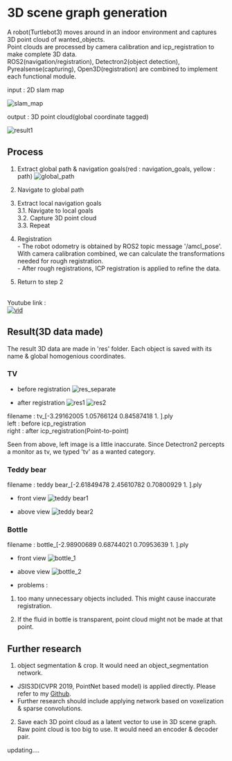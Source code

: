 # 3D scene graph generation

A robot(Turtlebot3) moves around in an indoor environment and captures 3D point cloud of wanted_objects. <br> 
Point clouds are processed by camera calibration and icp_registration to make complete 3D data.<br>
ROS2(navigation/registration), Detectron2(object detection), Pyrealsense(capturing), Open3D(registration) are combined to implement each functional module. 

input : 2D slam map

![slam_map](./_images/slam_map.png)

output : 3D point cloud(global coordinate tagged)

 ![result1](./_images/result1.png)

 ## Process
  1. Extract global path & navigation goals(red : navigation_goals, yellow : path)
  ![global_path](./_images/global_path.png)
  
  2. Navigate to global path
  
  3. Extract local navigation goals<br>
    3.1. Navigate to local goals<br>
    3.2. Capture 3D point cloud<br>
    3.3. Repeat
  
  4. Registration<br>
    - The robot odometry is obtained by ROS2 topic message '/amcl_pose'.
    With camera calibration combined, we can calculate the transformations needed for rough registration.<br>
    - After rough registrations, ICP registration is applied to refine the data.
  
  5. Return to step 2<br><br>
  
 Youtube link : <br>
[![vid](https://i.ytimg.com/vi/q4AIRhgP75E/hqdefault.jpg?sqp=-oaymwEZCPYBEIoBSFXyq4qpAwsIARUAAIhCGAFwAQ==&rs=AOn4CLAQtlyRRA-jYMcoTGRo_3if0wveEQ)](https://youtu.be/q4AIRhgP75E) 
 
 ## Result(3D data made)
 The result 3D data are made in 'res' folder. Each object is saved with its name & global homogenious coordinates.
 
 
  ### TV
 - before registration
![res_separate](./_images/res_separate.png) 
 
 - after registration
![res1](./_images/res_front.png)
![res2](./_images/res_up.png)
 
 filename : tv_[-3.29162005  1.05766124  0.84587418  1.        ].ply <br>
 left : before icp_registration <br>
 right : after icp_registration(Point-to-point)
 
 Seen from above, left image is a little inaccurate. Since Detectron2 percepts a monitor as tv, we typed 'tv' as a wanted category.

 ### Teddy bear
filename : teddy bear_[-2.61849478  2.45610782  0.70800929  1.        ].ply

- front view
![teddy bear1](./_images/teddy%20bear1.png)

- above view
![teddy bear2](./_images/teddy%20bear2.png)
 
 ### Bottle
 filename : bottle_[-2.98900689  0.68744021  0.70953639  1.        ].ply
 - front view
 ![bottle_1](./_images/bottle_1.png)
 
 - above view
 ![bottle_2](./_images/bottle_2.png)
 
 - problems : 
  1. too many unnecessary objects included. This might cause inaccurate registration.
  
  2. If the fluid in bottle is transparent, point cloud might not be made at that point.
  
 
 ## Further research
  
  1. object segmentation & crop. It would need an object_segmentation network. 
   - JSIS3D(CVPR 2019, PointNet based model) is applied directly. Please refer to my [Github](https://github.com/djflstkddk/jsis3d).
   - Further research should include applying network based on voxelization & sparse convolutions.
  
  2. Save each 3D point cloud as a latent vector to use in 3D scene graph. Raw point cloud is too big to use. 
  It would need an encoder & decoder pair. 
   
 
 
 
 
updating....
 
 
 
 
 
 
 
